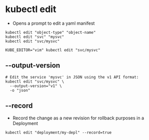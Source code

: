 # kubectl edit

- Opens a prompt to edit a yaml manifest

```shell
kubectl edit "object-type" "object-name"
kubectl edit "svc" "mysvc"
kubectl edit "svc/mysvc"

KUBE_EDITOR="vim" kubectl edit "svc/mysvc"
```

## --output-version

```shell
# Edit the service 'mysvc' in JSON using the v1 API format:
kubectl edit "svc/mysvc" \
  --output-version="v1" \
  -o "json"
```

## --record

- Record the change as a new revision for rollback purposes in a Deployment

```shell
kubectl edit "deployment/my-depl" --record=true
```
